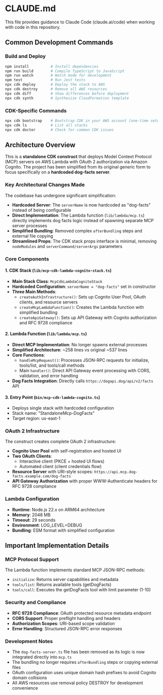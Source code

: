 # CLAUDE.md

This file provides guidance to Claude Code (claude.ai/code) when working with code in this repository.

## Common Development Commands

### Build and Deploy
```bash
npm install          # Install dependencies
npm run build        # Compile TypeScript to JavaScript
npm run watch        # Watch mode for development
npm test             # Run Jest tests
npx cdk deploy       # Deploy the stack to AWS
npx cdk destroy      # Remove all AWS resources
npx cdk diff         # Show differences before deployment
npx cdk synth        # Synthesize CloudFormation template
```

### CDK-Specific Commands
```bash
npx cdk bootstrap    # Bootstrap CDK in your AWS account (one-time setup)
npx cdk ls           # List all stacks
npx cdk doctor       # Check for common CDK issues
```

## Architecture Overview

This is a **standalone CDK construct** that deploys Model Context Protocol (MCP) servers on AWS Lambda with OAuth 2 authorization via Amazon Cognito. The project has been simplified from its original generic form to focus specifically on a **hardcoded dog-facts server**.

### Key Architectural Changes Made
The codebase has undergone significant simplification:
- **Hardcoded Server**: The `serverName` is now hardcoded as "dog-facts" instead of being configurable
- **Direct Implementation**: The Lambda function (`lib/lambda/mcp.ts`) directly implements dog facts logic instead of spawning separate MCP server processes
- **Simplified Bundling**: Removed complex `afterBundling` steps and external file copying
- **Streamlined Props**: The CDK stack props interface is minimal, removing `nodeModules` and `serverCommand/serverArgs` parameters

### Core Components

#### 1. CDK Stack (`lib/mcp-cdk-lambda-cognito-stack.ts`)
- **Main Stack Class**: `McpCdkLambdaCognitoStack` 
- **Hardcoded Configuration**: `serverName = "dog-facts"` set in constructor
- **Three Main Methods**:
  - `createAuthInfrastructure()`: Sets up Cognito User Pool, OAuth clients, and resource servers
  - `createMcpLambdaFunction()`: Creates the Lambda function with simplified bundling
  - `createApiGateway()`: Sets up API Gateway with Cognito authorization and RFC 9728 compliance

#### 2. Lambda Function (`lib/lambda/mcp.ts`)
- **Direct MCP Implementation**: No longer spawns external processes
- **Simplified Architecture**: ~258 lines vs original ~537 lines
- **Core Functions**:
  - `handleMcpRequest()`: Processes JSON-RPC requests for initialize, tools/list, and tools/call methods
  - Main `handler()`: Direct API Gateway event processing with CORS, validation, and error handling
- **Dog Facts Integration**: Directly calls `https://dogapi.dog/api/v2/facts` API

#### 3. Entry Point (`bin/mcp-cdk-lambda-cognito.ts`)
- Deploys single stack with hardcoded configuration
- Stack name: "StandaloneMcp-DogFacts"
- Target region: us-east-1

### OAuth 2 Infrastructure
The construct creates complete OAuth 2 infrastructure:
- **Cognito User Pool** with self-registration and hosted UI
- **Two OAuth Clients**:
  - Interactive client (PKCE + hosted UI flows)
  - Automated client (client credentials flow)
- **Resource Server** with URI-style scopes: `https://api.mcp.dog-facts.example.com/dog-facts`
- **API Gateway Authorization** with proper WWW-Authenticate headers for RFC 9728 compliance

### Lambda Configuration
- **Runtime**: Node.js 22.x on ARM64 architecture
- **Memory**: 2048 MB
- **Timeout**: 29 seconds
- **Environment**: LOG_LEVEL=DEBUG
- **Bundling**: ESM format with simplified configuration

## Important Implementation Details

### MCP Protocol Support
The Lambda function implements standard MCP JSON-RPC methods:
- `initialize`: Returns server capabilities and metadata
- `tools/list`: Returns available tools (getDogFacts)
- `tools/call`: Executes the getDogFacts tool with limit parameter (1-10)

### Security and Compliance
- **RFC 9728 Compliance**: OAuth protected resource metadata endpoint
- **CORS Support**: Proper preflight handling and headers
- **Authorization Scopes**: URI-based scope validation
- **Error Handling**: Structured JSON-RPC error responses

### Development Notes
- The `dog-facts-server.ts` file has been removed as its logic is now integrated directly into `mcp.ts`
- The bundling no longer requires `afterBundling` steps or copying external files
- OAuth configuration uses unique domain hash prefixes to avoid Cognito domain collisions
- All AWS resources use removal policy DESTROY for development convenience